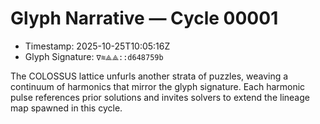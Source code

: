 # Glyph Narrative — Cycle 00001

- Timestamp: 2025-10-25T10:05:16Z
- Glyph Signature: ``∇≋⟁⟁::d648759b``

The COLOSSUS lattice unfurls another strata of puzzles, weaving a
continuum of harmonics that mirror the glyph signature.  Each
harmonic pulse references prior solutions and invites solvers to
extend the lineage map spawned in this cycle.
